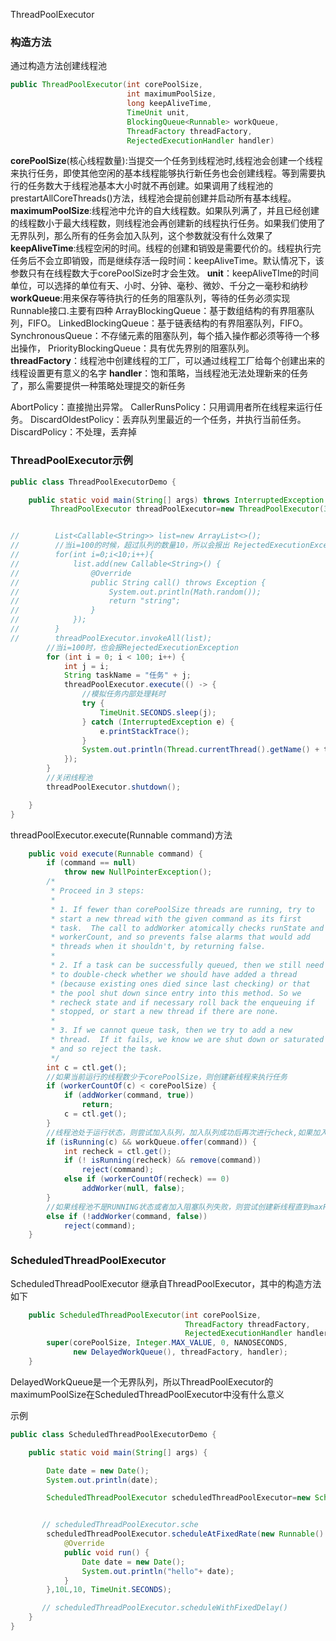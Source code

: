 ThreadPoolExecutor

### 构造方法

通过构造方法创建线程池

```java
public ThreadPoolExecutor(int corePoolSize,
                          int maximumPoolSize,
                          long keepAliveTime,
                          TimeUnit unit,
                          BlockingQueue<Runnable> workQueue,
                          ThreadFactory threadFactory,
                          RejectedExecutionHandler handler)
```

**corePoolSize**(核心线程数量):当提交一个任务到线程池时,线程池会创建一个线程来执行任务，即使其他空闲的基本线程能够执行新任务也会创建线程。等到需要执行的任务数大于线程池基本大小时就不再创建。如果调用了线程池的prestartAllCoreThreads()方法，线程池会提前创建并启动所有基本线程。
**maximumPoolSize**:线程池中允许的自大线程数。如果队列满了，并且已经创建的线程数小于最大线程数，则线程池会再创建新的线程执行任务。如果我们使用了无界队列，那么所有的任务会加入队列，这个参数就没有什么效果了
**keepAliveTime**:线程空闲的时间。线程的创建和销毁是需要代价的。线程执行完任务后不会立即销毁，而是继续存活一段时间：keepAliveTime。默认情况下，该参数只有在线程数大于corePoolSize时才会生效。
**unit**：keepAliveTIme的时间单位，可以选择的单位有天、小时、分钟、毫秒、微妙、千分之一毫秒和纳秒
**workQueue**:用来保存等待执行的任务的阻塞队列，等待的任务必须实现Runnable接口.主要有四种
	ArrayBlockingQueue：基于数组结构的有界阻塞队列，FIFO。
	LinkedBlockingQueue：基于链表结构的有界阻塞队列，FIFO。
	SynchronousQueue：不存储元素的阻塞队列，每个插入操作都必须等待一个移出操作，
	PriorityBlockingQueue：具有优先界别的阻塞队列。
**threadFactory**：线程池中创建线程的工厂，可以通过线程工厂给每个创建出来的线程设置更有意义的名字
**handler**：饱和策略，当线程池无法处理新来的任务了，那么需要提供一种策略处理提交的新任务

AbortPolicy：直接抛出异常。
CallerRunsPolicy：只用调用者所在线程来运行任务。
DiscardOldestPolicy：丢弃队列里最近的一个任务，并执行当前任务。
DiscardPolicy：不处理，丢弃掉

### ThreadPoolExecutor示例

```java
public class ThreadPoolExecutorDemo {

    public static void main(String[] args) throws InterruptedException {
         ThreadPoolExecutor threadPoolExecutor=new ThreadPoolExecutor(3,5,10,TimeUnit.SECONDS,new ArrayBlockingQueue<Runnable>(10),Executors.defaultThreadFactory(),new ThreadPoolExecutor.AbortPolicy());


//        List<Callable<String>> list=new ArrayList<>();
//        //当i=100的时候，超过队列的数量10，所以会报出 RejectedExecutionException
//        for(int i=0;i<10;i++){
//            list.add(new Callable<String>() {
//                @Override
//                public String call() throws Exception {
//                    System.out.println(Math.random());
//                    return "string";
//                }
//            });
//        }
//        threadPoolExecutor.invokeAll(list);
        //当i=100时，也会报RejectedExecutionException
        for (int i = 0; i < 100; i++) {
            int j = i;
            String taskName = "任务" + j;
            threadPoolExecutor.execute(() -> {
                //模拟任务内部处理耗时
                try {
                    TimeUnit.SECONDS.sleep(j);
                } catch (InterruptedException e) {
                    e.printStackTrace();
                }
                System.out.println(Thread.currentThread().getName() + taskName + "处理完毕");
            });
        }
        //关闭线程池
        threadPoolExecutor.shutdown();

    }
}
```

 threadPoolExecutor.execute(Runnable command)方法

```java
    public void execute(Runnable command) {
        if (command == null)
            throw new NullPointerException();
        /*
         * Proceed in 3 steps:
         *
         * 1. If fewer than corePoolSize threads are running, try to
         * start a new thread with the given command as its first
         * task.  The call to addWorker atomically checks runState and
         * workerCount, and so prevents false alarms that would add
         * threads when it shouldn't, by returning false.
         *
         * 2. If a task can be successfully queued, then we still need
         * to double-check whether we should have added a thread
         * (because existing ones died since last checking) or that
         * the pool shut down since entry into this method. So we
         * recheck state and if necessary roll back the enqueuing if
         * stopped, or start a new thread if there are none.
         *
         * 3. If we cannot queue task, then we try to add a new
         * thread.  If it fails, we know we are shut down or saturated
         * and so reject the task.
         */
        int c = ctl.get();
        //如果当前运行的线程数少于corePoolSize，则创建新线程来执行任务
        if (workerCountOf(c) < corePoolSize) {
            if (addWorker(command, true))
                return;
            c = ctl.get();
        }
        //线程池处于运行状态，则尝试加入队列，加入队列成功后再次进行check,如果加入失败，则执行下面操作
        if (isRunning(c) && workQueue.offer(command)) {
            int recheck = ctl.get();
            if (! isRunning(recheck) && remove(command))
                reject(command);
            else if (workerCountOf(recheck) == 0)
                addWorker(null, false);
        }
        //如果线程池不是RUNNING状态或者加入阻塞队列失败，则尝试创建新线程直到maxPoolSize，如果失败，则调用reject()方法运行相应的拒绝策略。
        else if (!addWorker(command, false))
            reject(command);
    }
```

### ScheduledThreadPoolExecutor

ScheduledThreadPoolExecutor 继承自ThreadPoolExecutor，其中的构造方法如下

```java
    public ScheduledThreadPoolExecutor(int corePoolSize,
                                       ThreadFactory threadFactory,
                                       RejectedExecutionHandler handler) {
        super(corePoolSize, Integer.MAX_VALUE, 0, NANOSECONDS,
              new DelayedWorkQueue(), threadFactory, handler);
    }
```

DelayedWorkQueue是一个无界队列，所以ThreadPoolExecutor的maximumPoolSize在ScheduledThreadPoolExecutor中没有什么意义

示例

```java
public class ScheduledThreadPoolExecutorDemo {

    public static void main(String[] args) {

        Date date = new Date();
        System.out.println(date);

        ScheduledThreadPoolExecutor scheduledThreadPoolExecutor=new ScheduledThreadPoolExecutor(10);


       // scheduledThreadPoolExecutor.sche
        scheduledThreadPoolExecutor.scheduleAtFixedRate(new Runnable() {
            @Override
            public void run() {
                Date date = new Date();
                System.out.println("hello"+ date);
            }
        },10L,10, TimeUnit.SECONDS);

       // scheduledThreadPoolExecutor.scheduleWithFixedDelay()
    }
}
```

